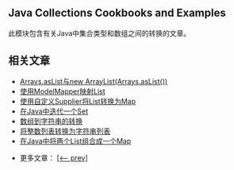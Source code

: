 ## Java Collections Cookbooks and Examples

此模块包含有关Java中集合类型和数组之间的转换的文章。

## 相关文章

+ [Arrays.asList与new ArrayList(Arrays.asList())](http://tu-yucheng.github.io/java-collection/2023/06/07/java-arrays-aslist-vs-new-arraylist.html)
+ [使用ModelMapper映射List](http://tu-yucheng.github.io/java-collection/2023/06/07/java-modelmapper-lists.html)
+ [使用自定义Supplier将List转换为Map](http://tu-yucheng.github.io/java-collection/2023/06/07/list-to-map-supplier.html)
+ [在Java中迭代一个Set](http://tu-yucheng.github.io/java-collection/2023/06/07/java-iterate-set.html)
+ [数组到字符串的转换](http://tu-yucheng.github.io/java-collection/2023/06/07/java-array-to-string.html)
+ [将整数列表转换为字符串列表](http://tu-yucheng.github.io/java-collection/2023/06/07/java-convert-list-integers-to-list-strings.html)
+ [在Java中将两个List组合成一个Map](http://tu-yucheng.github.io/java-collection/2023/06/07/java-combine-two-lists-into-map.html)

- 更多文章： [[<-- prev]](../java-collections-conversions-1/README.md)